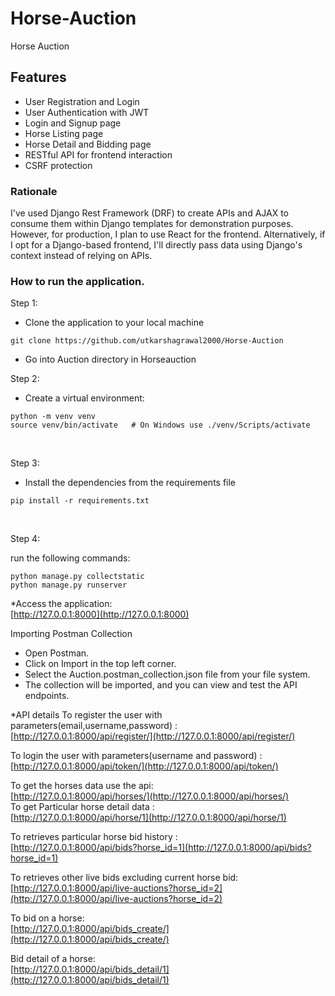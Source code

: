 # Horse-Auction
Horse Auction


## Features

- User Registration and Login
- User Authentication with JWT
- Login and Signup page
- Horse Listing page
- Horse Detail and Bidding page 
- RESTful API for frontend interaction
- CSRF protection

### Rationale

I've used Django Rest Framework (DRF) to create APIs and AJAX to consume them within Django templates for demonstration purposes. However, for production, I plan to use React for the frontend. Alternatively, if I opt for a Django-based frontend, I'll directly pass data using Django's context instead of relying on APIs.


### How to run the application.

Step 1:

* Clone the application to your local machine
 ```
git clone https://github.com/utkarshagrawal2000/Horse-Auction
```
* Go into Auction directory in Horseauction

Step 2:

* Create a virtual environment:

``` 
python -m venv venv
source venv/bin/activate   # On Windows use ./venv/Scripts/activate
```
<br>

Step 3:
* Install the dependencies from the requirements file

```
pip install -r requirements.txt
```
<br>

Step 4:

run the following commands:

```
python manage.py collectstatic
python manage.py runserver
```

*Access the application:
<br>
[http://127.0.0.1:8000](http://127.0.0.1:8000)

Importing Postman Collection

- Open Postman.
- Click on Import in the top left corner.
- Select the Auction.postman_collection.json file from your file system.
- The collection will be imported, and you can view and test the API endpoints.


*API details
To register the user with parameters(email,username,password) :
<br>
[http://127.0.0.1:8000/api/register/](http://127.0.0.1:8000/api/register/)

To login the user with parameters(username and password) :
<br>
[http://127.0.0.1:8000/api/token/](http://127.0.0.1:8000/api/token/)


To get the horses data use the api:
<br>
[http://127.0.0.1:8000/api/horses/](http://127.0.0.1:8000/api/horses/)
<br>
To get Particular horse detail data :
<br>
[http://127.0.0.1:8000/api/horse/1](http://127.0.0.1:8000/api/horse/1)

To retrieves particular horse bid history :
<br>
[http://127.0.0.1:8000/api/bids?horse_id=1](http://127.0.0.1:8000/api/bids?horse_id=1)

To retrieves other live bids excluding current horse bid:
<br>
[http://127.0.0.1:8000/api/live-auctions?horse_id=2](http://127.0.0.1:8000/api/live-auctions?horse_id=2)

To bid on a horse:
<br>
[http://127.0.0.1:8000/api/bids_create/](http://127.0.0.1:8000/api/bids_create/)

Bid detail of a horse:
<br>
[http://127.0.0.1:8000/api/bids_detail/1](http://127.0.0.1:8000/api/bids_detail/1)
<br>




